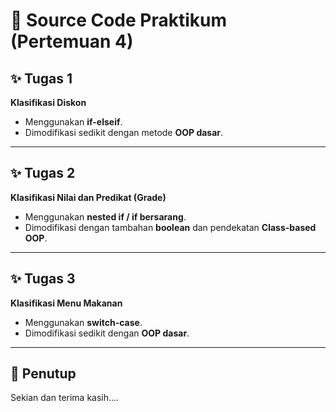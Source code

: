 # 📘 Source Code Praktikum (Pertemuan 4)

## ✨ Tugas 1
**Klasifikasi Diskon**  
- Menggunakan **if-elseif**.  
- Dimodifikasi sedikit dengan metode **OOP dasar**.  

---

## ✨ Tugas 2
**Klasifikasi Nilai dan Predikat (Grade)**  
- Menggunakan **nested if / if bersarang**.  
- Dimodifikasi dengan tambahan **boolean** dan pendekatan **Class-based OOP**.  

---

## ✨ Tugas 3
**Klasifikasi Menu Makanan**  
- Menggunakan **switch-case**.  
- Dimodifikasi sedikit dengan **OOP dasar**.  

---

## 🙏 Penutup
Sekian dan terima kasih....